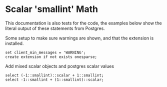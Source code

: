 # Scalar 'smallint' Math

This documentation is also tests for the code, the examples below
show the literal output of these statements from Postgres.

Some setup to make sure warnings are shown, and that the extension
is installed.
```
set client_min_messages = 'WARNING';
create extension if not exists onesparse;

```
Add mixed scalar objects and postgres scalar values
```
select (-1::smallint)::scalar + 1::smallint;
select -1::smallint + (1::smallint)::scalar;
```